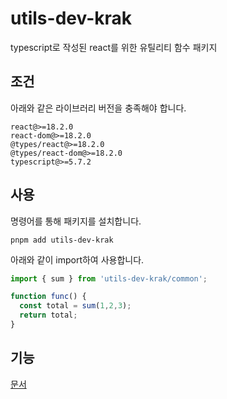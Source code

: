 # utils-dev-krak

typescript로 작성된 react를 위한 유틸리티 함수 패키지

## 조건

아래와 같은 라이브러리 버전을 충족해야 합니다.

```plain text
react@>=18.2.0
react-dom@>=18.2.0 
@types/react@>=18.2.0
@types/react-dom@>=18.2.0
typescript@>=5.7.2
```

## 사용

명령어를 통해 패키지를 설치합니다.

```plain text
pnpm add utils-dev-krak
```

아래와 같이 import하여 사용합니다.

```ts
import { sum } from 'utils-dev-krak/common';

function func() {
  const total = sum(1,2,3);
  return total;
}
```

## 기능

[문서](https://utils-dev-krak.vercel.app/)
